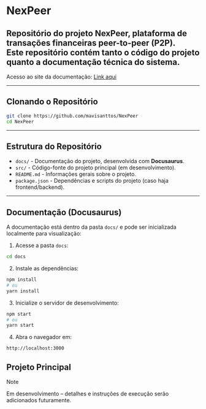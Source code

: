 # NexPeer

Repositório do projeto **NexPeer**, plataforma de transações financeiras peer-to-peer (P2P).  
Este repositório contém tanto o código do projeto quanto a documentação técnica do sistema.
---

Acesso ao site da documentação: [Link aqui](https://mavisanttos.github.io/NexPeer/)

---
## Clonando o Repositório

```bash
git clone https://github.com/mavisanttos/NexPeer
cd NexPeer
```
---
## Estrutura do Repositório

- `docs/` - Documentação do projeto, desenvolvida com **Docusaurus**.
- `src/` - Código-fonte do projeto principal (em desenvolvimento).
- `README.md` - Informações gerais sobre o projeto.
- `package.json` - Dependências e scripts do projeto (caso haja frontend/backend).
---

## Documentação (Docusaurus)

A documentação está dentro da pasta `docs/` e pode ser inicializada localmente para visualização:

1. Acesse a pasta `docs`:

```bash
cd docs
```
2. Instale as dependências:
```bash
npm install
# ou
yarn install
```
3. Inicialize o servidor de desenvolvimento:
```bash
npm start
# ou
yarn start
```
4. Abra o navegador em:
```
http://localhost:3000
```

## Projeto Principal
> [!NOTE]
> Em desenvolvimento – detalhes e instruções de execução serão adicionados futuramente.
> 